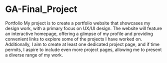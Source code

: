 # GA-Final_Project
Portfolio
My project is to create a portfolio website that showcases my design work, with a primary focus on UX/UI design. The website will feature an interactive homepage, offering a glimpse of my profile and providing convenient links to explore some of the projects I have worked on. Additionally, I aim to create at least one dedicated project page, and if time permits, I aspire to include even more project pages, allowing me to present a diverse range of my work.
